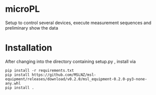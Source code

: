 # microPL
Setup to control several devices, execute measurement sequences and preliminary show the data 

# Installation
After changing into the directory containing setup.py , install via 

    pip install -r requirements.txt
    pip install https://github.com/MSLNZ/msl-equipment/releases/download/v0.2.0/msl_equipment-0.2.0-py3-none-any.whl
    pip install . 
